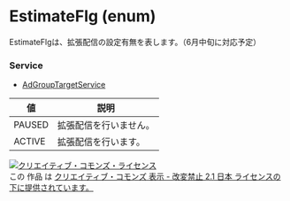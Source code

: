 # EstimateFlg (enum)
EstimateFlgは、拡張配信の設定有無を表します。（6月中旬に対応予定）
### Service
+ [AdGroupTargetService](../services/AdGroupTargetService.md)

| 値 | 説明 | 
|---|---|
| PAUSED| 拡張配信を行いません。 |
| ACTIVE| 拡張配信を行います。 |
<a rel="license" href="http://creativecommons.org/licenses/by-nd/2.1/jp/"><img alt="クリエイティブ・コモンズ・ライセンス" style="border-width:0" src="https://i.creativecommons.org/l/by-nd/2.1/jp/88x31.png" /></a><br />この 作品 は <a rel="license" href="http://creativecommons.org/licenses/by-nd/2.1/jp/">クリエイティブ・コモンズ 表示 - 改変禁止 2.1 日本 ライセンスの下に提供されています。</a>
